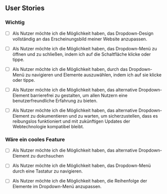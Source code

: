 ## User Stories

### Wichtig
- [ ] Als Nutzer möchte ich die Möglichkeit haben, das Dropdown-Design vollständig an das Erscheinungsbild meiner Website anzupassen.

- [ ] Als Nutzer möchte ich die Möglichkeit haben, das Dropdown-Menü zu öffnen und zu schließen, indem ich auf die Schaltfläche klicke oder tippe.

- [ ] Als Nutzer möchte ich die Möglichkeit haben, durch das Dropdown-Menü zu navigieren und Elemente auszuwählen, indem ich auf sie klicke oder tippe.

- [ ] Als Nutzer möchte ich die Möglichkeit haben, das alternative Dropdown-Element barrierefrei zu gestalten, um allen Nutzern eine benutzerfreundliche Erfahrung zu bieten.

- [ ] Als Nutzer möchte ich die Möglichkeit haben, das alternative Dropdown-Element zu dokumentieren und zu warten, um sicherzustellen, dass es reibungslos funktioniert und mit zukünftigen Updates der Webtechnologie kompatibel bleibt.

### Wäre ein cooles Feature

- [ ] Als Nutzer möchte ich die Möglichkeit haben, das alternative Dropdown-Element zu durchsuchen

- [ ] Als Nutzer möchte ich die Möglichkeit haben, das Dropdown-Menü durch eine Tastatur zu navigieren.

- [ ] Als Nutzer möchte ich die Möglichkeit haben, die Reihenfolge der Elemente im Dropdown-Menü anzupassen.